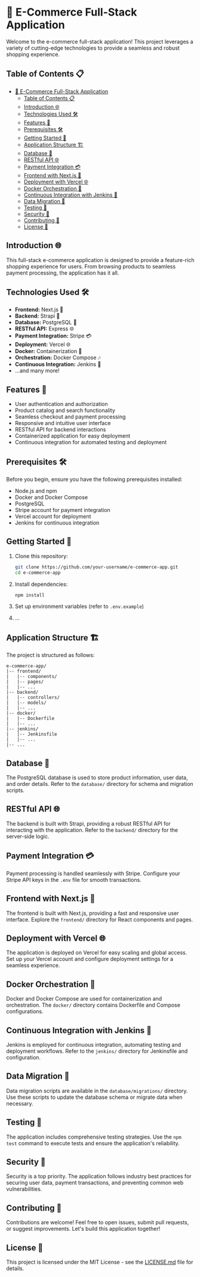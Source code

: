 # 🚀 E-Commerce Full-Stack Application

Welcome to the e-commerce full-stack application! This project leverages a variety of cutting-edge technologies to provide a seamless and robust shopping experience.

## Table of Contents 📋

- [🚀 E-Commerce Full-Stack Application](#-e-commerce-full-stack-application)
  - [Table of Contents 📋](#table-of-contents-)
  - [Introduction 🌐](#introduction-)
  - [Technologies Used 🛠️](#technologies-used-️)
  - [Features 🌟](#features-)
  - [Prerequisites 🛠️](#prerequisites-️)
  - [Getting Started 🚀](#getting-started-)
  - [Application Structure 🏗️](#application-structure-️)
  - [Database 🐘](#database-)
  - [RESTful API 🌐](#restful-api-)
  - [Payment Integration 💳](#payment-integration-)
  - [Frontend with Next.js 🚀](#frontend-with-nextjs-)
  - [Deployment with Vercel 🌐](#deployment-with-vercel-)
  - [Docker Orchestration 🐳](#docker-orchestration-)
  - [Continuous Integration with Jenkins 🚀](#continuous-integration-with-jenkins-)
  - [Data Migration 🔄](#data-migration-)
  - [Testing 🧪](#testing-)
  - [Security 🔐](#security-)
  - [Contributing 🤝](#contributing-)
  - [License 📄](#license-)

## Introduction 🌐

This full-stack e-commerce application is designed to provide a feature-rich shopping experience for users. From browsing products to seamless payment processing, the application has it all.

## Technologies Used 🛠️

- **Frontend:** Next.js 🚀
- **Backend:** Strapi 💼
- **Database:** PostgreSQL 🐘
- **RESTful API:** Express 🌐
- **Payment Integration:** Stripe 💳
- **Deployment:** Vercel 🌐
- **Docker:** Containerization 🐳
- **Orchestration:** Docker Compose 🎶
- **Continuous Integration:** Jenkins 🚀
- ...and many more!

## Features 🌟

- User authentication and authorization
- Product catalog and search functionality
- Seamless checkout and payment processing
- Responsive and intuitive user interface
- RESTful API for backend interactions
- Containerized application for easy deployment
- Continuous integration for automated testing and deployment

## Prerequisites 🛠️

Before you begin, ensure you have the following prerequisites installed:

- Node.js and npm
- Docker and Docker Compose
- PostgreSQL
- Stripe account for payment integration
- Vercel account for deployment
- Jenkins for continuous integration

## Getting Started 🚀

1. Clone this repository:

   ```bash
   git clone https://github.com/your-username/e-commerce-app.git
   cd e-commerce-app
   ```

2. Install dependencies:

   ```bash
   npm install
   ```

3. Set up environment variables (refer to `.env.example`)

4. ...

## Application Structure 🏗️

The project is structured as follows:

```
e-commerce-app/
|-- frontend/
|   |-- components/
|   |-- pages/
|   |-- ...
|-- backend/
|   |-- controllers/
|   |-- models/
|   |-- ...
|-- docker/
|   |-- Dockerfile
|   |-- ...
|-- jenkins/
|   |-- Jenkinsfile
|   |-- ...
|-- ...
```

## Database 🐘

The PostgreSQL database is used to store product information, user data, and order details. Refer to the `database/` directory for schema and migration scripts.

## RESTful API 🌐

The backend is built with Strapi, providing a robust RESTful API for interacting with the application. Refer to the `backend/` directory for the server-side logic.

## Payment Integration 💳

Payment processing is handled seamlessly with Stripe. Configure your Stripe API keys in the `.env` file for smooth transactions.

## Frontend with Next.js 🚀

The frontend is built with Next.js, providing a fast and responsive user interface. Explore the `frontend/` directory for React components and pages.

## Deployment with Vercel 🌐

The application is deployed on Vercel for easy scaling and global access. Set up your Vercel account and configure deployment settings for a seamless experience.

## Docker Orchestration 🐳

Docker and Docker Compose are used for containerization and orchestration. The `docker/` directory contains Dockerfile and Compose configurations.

## Continuous Integration with Jenkins 🚀

Jenkins is employed for continuous integration, automating testing and deployment workflows. Refer to the `jenkins/` directory for Jenkinsfile and configuration.

## Data Migration 🔄

Data migration scripts are available in the `database/migrations/` directory. Use these scripts to update the database schema or migrate data when necessary.

## Testing 🧪

The application includes comprehensive testing strategies. Use the `npm test` command to execute tests and ensure the application's reliability.

## Security 🔐

Security is a top priority. The application follows industry best practices for securing user data, payment transactions, and preventing common web vulnerabilities.

## Contributing 🤝

Contributions are welcome! Feel free to open issues, submit pull requests, or suggest improvements. Let's build this application together!

## License 📄

This project is licensed under the MIT License - see the [LICENSE.md](LICENSE.md) file for details.
